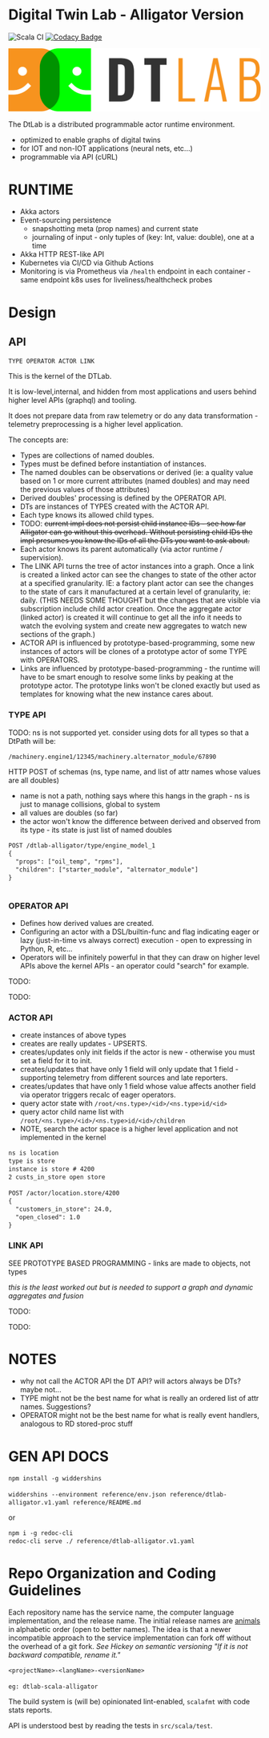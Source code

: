 # Digital Twin Lab - Alligator Version
![Scala CI](https://github.com/SoMind/dtlab-scala-alligator/workflows/Scala%20CI/badge.svg?branch=master) 
[![Codacy Badge](https://api.codacy.com/project/badge/Grade/3f57111974a34940b2ec91904c1c37a6)](https://app.codacy.com/gh/SoMind/dtlab-scala-alligator?utm_source=github.com&utm_medium=referral&utm_content=SoMind/dtlab-scala-alligator&utm_campaign=Badge_Grade_Dashboard)

![alt text](docs/logo_cropped.png)

The DtLab is a distributed programmable actor runtime environment.

  * optimized to enable graphs of digital twins 
  * for IOT and non-IOT applications (neural nets, etc...)
  * programmable via API (cURL)

# RUNTIME

  * Akka actors
  * Event-sourcing persistence
    * snapshotting meta (prop names) and current state
    * journaling of input - only tuples of (key: Int, value: double), one at a time
  * Akka HTTP REST-like API
  * Kubernetes via CI/CD via Github Actions
  * Monitoring is via Prometheus via `/health` endpoint in each container - same endpoint k8s uses for liveliness/healthcheck probes

# Design

## API

```
TYPE OPERATOR ACTOR LINK
```

This is the kernel of the DTLab.

It is low-level,internal, and hidden from most applications and users behind higher level APIs (graphql) and tooling.

It does not prepare data from raw telemetry or do any data transformation - telemetry preprocessing is a higher level application.

The concepts are: 

  * Types are collections of named doubles.  
  * Types must be defined before instantiation of instances.
  * The named doubles can be observations or derived (ie: a quality value based on 1 or more current attributes (named doubles) and may need the previous values of those attributes)
  * Derived doubles' processing is defined by the OPERATOR API.
  * DTs are instances of TYPES created with the ACTOR API.
  * Each type knows its allowed child types.
  * TODO: ~~current impl does not persist child instance IDs - see how far Alligator can go without this overhead.  Without persisting child IDs the impl presumes you know the IDs of all the DTs you want to ask about.~~
  * Each actor knows its parent automatically (via actor runtime / supervision).
  * The LINK API turns the tree of actor instances into a graph.  Once a link is created a linked actor can see the changes to state of the other actor at a specified granularity.  IE: a factory plant actor can see the changes to the state of cars it manufactured at a certain level of granularity, ie: daily. (THIS NEEDS SOME THOUGHT but the changes that are visible via subscription include child actor creation.  Once the aggregate actor (linked actor) is created it will continue to get all the info it needs to watch the evolving system and create new aggregates to watch new sections of the graph.)  
  * ACTOR API is influenced by prototype-based-programming, some new instances of actors will be clones of a prototype actor of some TYPE with OPERATORS.
  * Links are influenced by prototype-based-programming - the runtime will have to be smart enough to resolve some links by peaking at the prototype actor.  The prototype links won't be cloned exactly but used as templates for knowing what the new instance cares about.

### TYPE API

TODO: ns is not supported yet.  consider using dots for all types so that a DtPath will be:

```
/machinery.engine1/12345/machinery.alternator_module/67890
```

HTTP POST of schemas (ns, type name, and list of attr names whose values are all doubles)
  
  * name is not a path, nothing says where this hangs in the graph - ns is just to manage collisions, global to system
  * all values are doubles (so far)
  * the actor won't know the difference between derived and observed from its type - its state is just list of named doubles

```
POST /dtlab-alligator/type/engine_model_1
{
  "props": ["oil_temp", "rpms"],
  "children": ["starter_module", "alternator_module"]
}


```

### OPERATOR API
  
  * Defines how derived values are created.
  * Configuring an actor with a DSL/builtin-func and flag indicating eager or lazy (just-in-time vs always correct) execution - open to expressing in Python, R, etc...
  * Operators will be infinitely powerful in that they can draw on higher level APIs above the kernel APIs - an operator could "search" for example.

  TODO:

  TODO:

### ACTOR API

  * create instances of above types
  * creates are really updates - UPSERTS.
  * creates/updates only init fields if the actor is new - otherwise you must set a field for it to init.
  * creates/updates that have only 1 field will only update that 1 field - supporting telemetry from different sources and late reporters.
  * creates/updates that have only 1 field whose value affects another field via operator triggers recalc of eager operators.
  * query actor state with `/root/<ns.type>/<id>/<ns.type>id/<id>`
  * query actor child name list with `/root/<ns.type>/<id>/<ns.type>id/<id>/children`
  * NOTE, search the actor space is a higher level application and not implemented in the kernel

```
ns is location
type is store
instance is store # 4200
2 custs_in_store open store

POST /actor/location.store/4200
{
  "customers_in_store": 24.0,
  "open_closed": 1.0
}

```

### LINK API

SEE PROTOTYPE BASED PROGRAMMING - links are made to objects, not types

*this is the least worked out but is needed to support a graph and dynamic aggregates and fusion*

TODO:

TODO:


# NOTES

* why not call the ACTOR API the DT API?  will actors always be DTs?  maybe not...
* TYPE might not be the best name for what is really an ordered list of attr names.  Suggestions?
* OPERATOR might not be the best name for what is really event handlers, analogous to RD stored-proc stuff


# GEN API DOCS

```
npm install -g widdershins

widdershins --environment reference/env.json reference/dtlab-alligator.v1.yaml reference/README.md

```

or

```
npm i -g redoc-cli
redoc-cli serve ./ reference/dtlab-alligator.v1.yaml
```

# Repo Organization and Coding Guidelines

Each repository name has the service name, the computer language
implementation, and the release name.  The initial release names are
[animals](https://gist.github.com/navicore/b578e4c6e15d125b1a04ec522e295acf) in
alphabetic order (open to better names).  The idea is that a newer incompatible
approach to the service implementation can fork off without the overhead of
a git fork.
*See Hickey on semantic versioning "If it is not backward compatible, rename it."*

```
<projectName>-<langName>-<versionName>

eg: dtlab-scala-alligator
```

The build system is (will be) opinionated lint-enabled, `scalafmt` with code stats reports.

API is understood best by reading the tests in `src/scala/test`.


